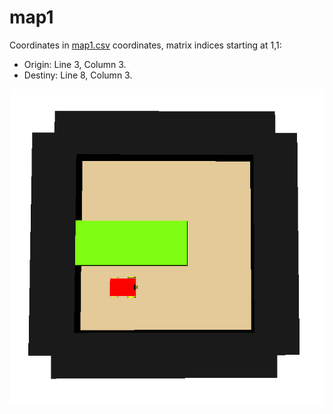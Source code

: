 # map1

Coordinates in [map1.csv](map1.csv) coordinates, matrix indices starting at 1,1:
- Origin: Line 3, Column 3.
- Destiny: Line 8, Column 3.

![map1.png](map1.png)
